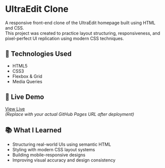 # UltraEdit Clone

A responsive front-end clone of the UltraEdit homepage built using HTML and CSS.  
This project was created to practice layout structuring, responsiveness, and pixel-perfect UI replication using modern CSS techniques.

## 🔧 Technologies Used
- HTML5  
- CSS3  
- Flexbox & Grid  
- Media Queries

## 🚀 Live Demo
[View Live]([https://abdullah-6203.github.io/UltraEdit-Website-Clone/])  
*(Replace with your actual GitHub Pages URL after deployment)*

## 📚 What I Learned
- Structuring real-world UIs using semantic HTML  
- Styling with modern CSS layout systems  
- Building mobile-responsive designs  
- Improving visual accuracy and design consistency
